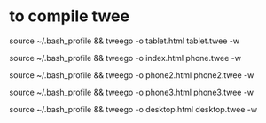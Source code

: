 # to compile twee

source ~/.bash_profile &&
tweego -o tablet.html tablet.twee -w

source ~/.bash_profile &&
tweego -o index.html phone.twee -w

source ~/.bash_profile &&
tweego -o phone2.html phone2.twee -w

source ~/.bash_profile &&
tweego -o phone3.html phone3.twee -w

source ~/.bash_profile &&
tweego -o desktop.html desktop.twee -w
